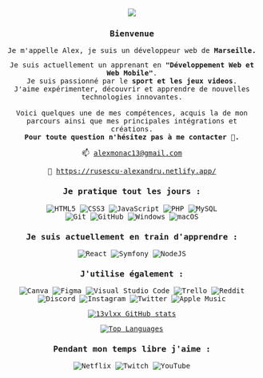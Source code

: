 <div align="center">

<img src="/Srblx.png" style="border:solid 2px white;">

<samp> 

<h3>Bienvenue</h3> 


Je m'appelle Alex, je suis un développeur web de  <b>Marseille. <img src="https://cdn-icons-png.flaticon.com/512/197/197560.png" width="13"/></b>
<br> Je suis actuellement un apprenant en <b>"Développement Web et Web Mobile"</b>.
<br> Je suis passionné par le <b> sport et les jeux videos</b>.
<br>  J'aime expérimenter, découvrir et apprendre de nouvelles technologies innovantes.  
<br> Voici quelques une de mes compétences, acquis la de mon parcours ainsi que mes principales intégrations et créations.<br> 
<b>Pour toute question n'hésitez pas à me contacter 💬.</b><br>
  
📫 alexmonac13@gmail.com
  
🧾 https://rusescu-alexandru.netlify.app/


<h3>Je pratique tout les jours :</h3>

![HTML5](https://img.shields.io/badge/html5-%23E34F26.svg?style=for-the-badge&logo=html5&logoColor=white)
![CSS3](https://img.shields.io/badge/css3-%231572B6.svg?style=for-the-badge&logo=css3&logoColor=white)
![JavaScript](https://img.shields.io/badge/javascript-%23323330.svg?style=for-the-badge&logo=javascript&logoColor=%23F7DF1E)
![PHP](https://img.shields.io/badge/PHP-777BB4?style=for-the-badge&logo=php&logoColor=white)
![MySQL](https://img.shields.io/badge/mysql-%2300f.svg?style=for-the-badge&logo=mysql&logoColor=white)
<br>
![Git](https://img.shields.io/badge/git-%23F05033.svg?style=for-the-badge&logo=git&logoColor=white)
![GitHub](https://img.shields.io/badge/github-3936ff.svg?style=for-the-badge&logo=github&logoColor=white)
![Windows](https://img.shields.io/badge/Windows-0078D6?style=for-the-badge&logo=windows&logoColor=white)
![macOS](https://img.shields.io/badge/mac%20os-000000?style=for-the-badge&logo=macos&logoColor=F0F0F0)
  




<h3> Je suis actuellement en train d'apprendre :</h3>

![React](https://img.shields.io/badge/react-%2320232a.svg?style=for-the-badge&logo=react&logoColor=%2361DAFB)
![Symfony](https://img.shields.io/badge/symfony-hotpink.svg?style=for-the-badge&logo=symfony&logoColor=white)
![NodeJS](https://img.shields.io/badge/node.js-6DA55F?style=for-the-badge&logo=node.js&logoColor=white)
 <br>

 <h3>J'utilise également :</h3>

![Canva](https://img.shields.io/badge/canva-36b9ff?style=for-the-badge&logo=canva&logoColor=white)
![Figma](https://img.shields.io/badge/figma-%23F24E1E.svg?style=for-the-badge&logo=figma&logoColor=white)
![Visual Studio Code](https://img.shields.io/badge/Visual%20Studio%20Code-0078d7.svg?style=for-the-badge&logo=visual-studio-code&logoColor=white)
![Trello](https://img.shields.io/badge/Trello-%23026AA7.svg?style=for-the-badge&logo=Trello&logoColor=white)
![Reddit](https://img.shields.io/badge/Reddit-%23FF4500.svg?style=for-the-badge&logo=Reddit&logoColor=white)
<br>
![Discord](https://img.shields.io/badge/Discord-%235865F2.svg?style=for-the-badge&logo=discord&logoColor=white)
![Instagram](https://img.shields.io/badge/Instagram-%23E4405F.svg?style=for-the-badge&logo=Instagram&logoColor=white)
![Twitter](https://img.shields.io/badge/Twitter-%231DA1F2.svg?style=for-the-badge&logo=Twitter&logoColor=white)
![Apple Music](https://img.shields.io/badge/Apple_Music-9933CC?style=for-the-badge&logo=apple-music&logoColor=white)



[![13vlxx GitHub stats](https://github-readme-stats.vercel.app/api?username=13vlxx&show_icons=true&theme=tokyonight&rank_icon=github&count_private=true&bg_color=0D1117&ring_color=green&title_color=fff&icon_color=fff&text_color=fff)](https://github.com/anuraghazra/github-readme-stats)

[![Top Languages](https://github-readme-stats.vercel.app/api/top-langs/?username=13vlxx&layout=compact&langs_count=6&custom_title=Language%20Utilis%C3%A9&bg_color=0D1117&title_color=fff&text_color=fff)](https://github.com/anuraghazra/github-readme-stats)

<h3>Pendant mon temps libre j'aime :</h3>

![Netflix](https://img.shields.io/badge/Netflix-E50914?style=for-the-badge&logo=netflix&logoColor=white)
![Twitch](https://img.shields.io/badge/Twitch-9347FF?style=for-the-badge&logo=twitch&logoColor=white)
![YouTube](https://img.shields.io/badge/YouTube-%23FF0000.svg?style=for-the-badge&logo=YouTube&logoColor=white)


</samp>

</div>
